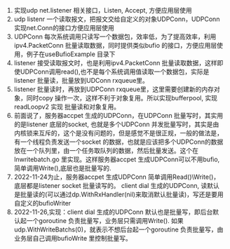 1. 实现udp net.listener 相关接口，Listen, Accept, 方便应用层使用
2. udp listenr 一个读取报文，把报文交给自定义的对象UDPConn，UDPConn 实现net.Conn的接口方便应用层使用
3. UDPConn 每次系统调用只读写一个数据包，效率低，为了提高效率，利用ipv4.PacketConn 批量读取数据，同时提供类似bufio 的接口，方便应用层使用，例子在useBufioExample 目录下
4. listener 接受读取报文时，也是利用ipv4.PacketConn 批量读取数据，这样即使UDPConn调用read(),也不是每个系统调用值读取一个数据包，实际是listener 批量读，批量放到UDConn rxqueue里。
5. listener 批量读时，再放到UDPConn rxqueue里，这里需要创建新的内存对象，同时copy 操作一次，这样不利于对象复用。所以实现bufferpool, 实现 readLoopv2 实现 批量读和对象复用。
6. 前面说了，服务器accpet 生成的UDPConn，在UDPConn 批量写时，其实用的是listener 底层的socket, 也就是多个UDPConn 并发批量写时，其实是由内核锁来互斥的，这个是没有问题的，但是感觉不是很正规，一般的做法是，有一个线程负责发送一个socket 的数据，也就是应该把多个UDPConn的数据放在一个队列里，由一个任务取队列的数据，然后批量发送。这个在lnwritebatch.go 里实现。这样服务器accpet 生成UDPConn可以不用bufio,简单调用Write(),底层也是批量写的.
7. 2022-11-24为止，服务器accpet 生成UDPConn 简单调用Read()\Write()，底层都是listener socket 批量读写的。 client dial 生成的UDPConn, 读默认是批量读的(可以通过dp.WithRxHandler(nil)来取消默认批量读)，写还是要用自定义的bufioWriter
8. 2022-11-26,实现：client dial 生成的UDPConn 默认也是批量写，即后台默认起一个goroutine 负责批量写，业务层只需调用Write(). 如果udp.WithWriteBatchs(0)，就表示不想后台起一个goroutine 负责批量写，由业务层自己调用bufioWrite 里控制批量写。